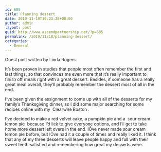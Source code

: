 ```yaml
---
id: 685
title: Planning dessert
date: 2010-11-18T19:23:28+00:00
author: admin
layout: post
guid: http://www.ascendpartnership.net/?p=685
permalink: /2010/11/18/planning-dessert/
categories:
  - General
---
```

Guest post written by Linda Rogers

It&#8217;s been proven in studies that people most often remember the first and last things, so that convinces me even more that it&#8217;s really important to finish off meals right with a great dessert. Besides, if someone has a really great meal overall, they&#8217;ll probably remember the dessert most of all in the end.

I&#8217;ve been given the assignment to come up with all of the desserts for my family&#8217;s Thanksgiving dinner, so I did some major searching for some recipes online with my &nbsp;Clearwire Boston&nbsp;.

I&#8217;ve decided to make a red velvet cake, a pumpkin pie and a &nbsp;sour cream lemon pie&nbsp; because I&#8217;d liek to give everyone options, and I&#8217;ll get to take home more dessert left overs in the end. IÕve never made sour cream lemon pie before, but IÕve had it a couple of times and really liked it. I think that any of my three desserts will leave people happy and full with their sweet teeth satisfied and remembering how great my desserts were.